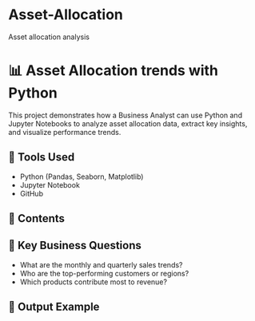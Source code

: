 # Asset-Allocation
Asset allocation analysis


# 📊 Asset Allocation trends with Python

This project demonstrates how a Business Analyst can use Python and Jupyter Notebooks to analyze asset allocation data, extract key insights, and visualize performance trends.

## 🔧 Tools Used
- Python (Pandas, Seaborn, Matplotlib)
- Jupyter Notebook
- GitHub

## 📁 Contents


## 🧠 Key Business Questions
- What are the monthly and quarterly sales trends?
- Who are the top-performing customers or regions?
- Which products contribute most to revenue?

## 📌 Output Example

